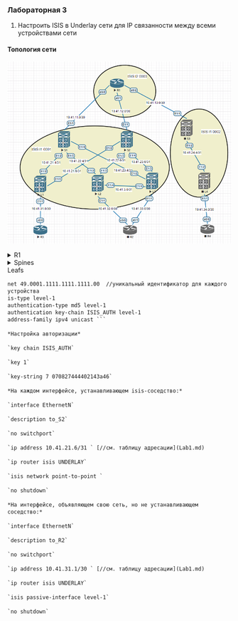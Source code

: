 ### Лабораторная 3
1. Настроить ISIS в Underlay сети для IP связанности между всеми устройствами сети

#### Топология сети
![](underlay-isis.PNG)

<details>
  <summary>R1</summary>
<pre><code>
router isis UNDERLAY
 net 49.0003.1001.1001.1001.00
 is-type level-2-only
 authentication mode md5 level-2
 authentication key-chain ISIS_AUTH level-2
 metric-style wide
 
key chain ISIS_AUTH
 key 1
  key-string 7 070827444402143a46
 
interface EthernetN
 ip address 10.41.11.1 255.255.255.252 [//см. таблицу адресации](Lab1.md)
 ip router isis UNDERLAY
 isis circuit-type level-2-only
</code></pre>
 </details>

<details>
  <summary>Spines</summary>
<pre><code>
router isis UNDERLAY
  net 49.0001.1000.1000.1000.00
  distribute level-1 into level-2 all
  authentication-type md5 level-1
  authentication-type md5 level-2
  authentication key-chain ISIS_AUTH level-1
  authentication key-chain ISIS_AUTH level-2
  address-family ipv4 unicast

key chain ISIS_AUTH
 key 1
  key-string 7 070827444402143a46

interface Ethernet1/1
  description to_R1
  no switchport
  ip address 10.41.11.2/30 [//см. таблицу адресации](Lab1.md)
  isis circuit-type level-2
  ip router isis UNDERLAY
  no shutdown

interface Ethernet1/N
  description to_LN
  no switchport
  ip address 10.41.21.5/31 [//см. таблицу адресации](Lab1.md)
  isis network point-to-point
  isis circuit-type level-1
  ip router isis UNDERLAY
  no shutdown

</code></pre>
 </details>
Leafs

``` router isis UNDERLAY
net 49.0001.1111.1111.1111.00  //уникальный идентификатор для каждого устройства
is-type level-1
authentication-type md5 level-1
authentication key-chain ISIS_AUTH level-1
address-family ipv4 unicast ```

*Настройка авторизации*

`key chain ISIS_AUTH`

`key 1`

`key-string 7 070827444402143a46`

*На каждом интерфейсе, устанавливающем isis-соседство:*

`interface EthernetN`

`description to_S2` 

`no switchport` 

`ip address 10.41.21.6/31 ` [//см. таблицу адресации](Lab1.md)

`ip router isis UNDERLAY`

`isis network point-to-point `

`no shutdown`

*На интерфейсе, объявляющем свою сеть, но не устанавливающем соседство:*

`interface EthernetN`

`description to_R2` 

`no switchport` 

`ip address 10.41.31.1/30 ` [//см. таблицу адресации](Lab1.md)

`ip router isis UNDERLAY`

`isis passive-interface level-1`

`no shutdown`
